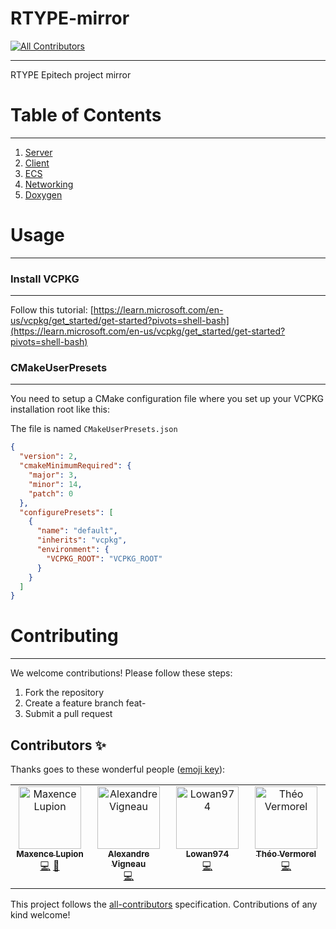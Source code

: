 # RTYPE-mirror
<!-- ALL-CONTRIBUTORS-BADGE:START - Do not remove or modify this section -->
[![All Contributors](https://img.shields.io/badge/all_contributors-4-orange.svg?style=flat-square)](#contributors-)
<!-- ALL-CONTRIBUTORS-BADGE:END -->
___
RTYPE Epitech project mirror

# Table of Contents
___
1. [Server](./docs/server/Server.md)
2. [Client](./docs/client/GraphicalLibraryChoice.md)
3. [ECS](./docs/shared/Ecs.md)
4. [Networking](./docs/shared/Network_library.md)
5. [Doxygen](./docs/html/index.html)
# Usage
___
### Install VCPKG
___

Follow this tutorial: [https://learn.microsoft.com/en-us/vcpkg/get_started/get-started?pivots=shell-bash](https://learn.microsoft.com/en-us/vcpkg/get_started/get-started?pivots=shell-bash)

### CMakeUserPresets
___
You need to setup a CMake configuration file where you set up your VCPKG installation root like this:

The file is named `CMakeUserPresets.json`
```json
{
  "version": 2,
  "cmakeMinimumRequired": {
    "major": 3,
    "minor": 14,
    "patch": 0
  },
  "configurePresets": [
    {
      "name": "default",
      "inherits": "vcpkg",
      "environment": {
        "VCPKG_ROOT": "VCPKG_ROOT"
      }
    }
  ]
}
```

# Contributing
___
We welcome contributions! Please follow these steps:
1. Fork the repository
2. Create a feature branch feat-<feature-name>
3. Submit a pull request
## Contributors ✨

Thanks goes to these wonderful people ([emoji key](https://allcontributors.org/docs/en/emoji-key)):

<!-- ALL-CONTRIBUTORS-LIST:START - Do not remove or modify this section -->
<!-- prettier-ignore-start -->
<!-- markdownlint-disable -->
<table>
  <tbody>
    <tr>
      <td align="center" valign="top" width="14.28%"><a href="https://github.com/maxencelupion"><img src="https://avatars.githubusercontent.com/u/114016583?v=4?s=100" width="100px;" alt="Maxence Lupion"/><br /><sub><b>Maxence Lupion</b></sub></a><br /><a href="https://github.com/AREA-EPITECH/RTYPE-mirror/commits?author=maxencelupion" title="Code">💻</a> <a href="#projectManagement-maxencelupion" title="Project Management">📆</a></td>
      <td align="center" valign="top" width="14.28%"><a href="https://www.alexvig.ovh/"><img src="https://avatars.githubusercontent.com/u/83456688?v=4?s=100" width="100px;" alt="Alexandre Vigneau"/><br /><sub><b>Alexandre Vigneau</b></sub></a><br /><a href="https://github.com/AREA-EPITECH/RTYPE-mirror/commits?author=AlexandreVig" title="Code">💻</a></td>
      <td align="center" valign="top" width="14.28%"><a href="https://github.com/Lowan974"><img src="https://avatars.githubusercontent.com/u/96384786?v=4?s=100" width="100px;" alt="Lowan974"/><br /><sub><b>Lowan974</b></sub></a><br /><a href="https://github.com/AREA-EPITECH/RTYPE-mirror/commits?author=Lowan974" title="Code">💻</a></td>
      <td align="center" valign="top" width="14.28%"><a href="https://github.com/zoldik333"><img src="https://avatars.githubusercontent.com/u/114875350?v=4?s=100" width="100px;" alt="Théo Vermorel"/><br /><sub><b>Théo Vermorel</b></sub></a><br /><a href="https://github.com/AREA-EPITECH/RTYPE-mirror/commits?author=zoldik333" title="Code">💻</a></td>
    </tr>
  </tbody>
</table>

<!-- markdownlint-restore -->
<!-- prettier-ignore-end -->

<!-- ALL-CONTRIBUTORS-LIST:END -->

This project follows the [all-contributors](https://github.com/all-contributors/all-contributors) specification. Contributions of any kind welcome!
